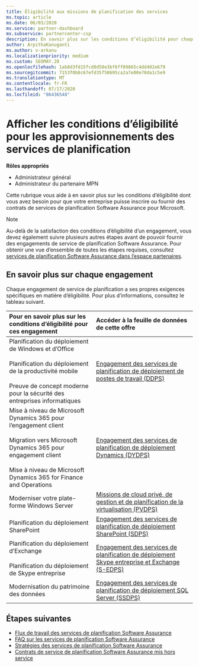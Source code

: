 ```yaml
---
title: Éligibilité aux missions de planification des services
ms.topic: article
ms.date: 06/03/2020
ms.service: partner-dashboard
ms.subservice: partnercenter-csp
description: En savoir plus sur les conditions d’éligibilité pour chaque engagement de service de planification Software assurance qu’une société souhaite offrir aux clients d’entreprise.
author: ArpithaKanuganti
ms.author: v-arkanu
ms.localizationpriority: medium
ms.custom: SEOMAY.20
ms.openlocfilehash: 1ab8d3fd15fcd0d50e3bf6ff89865c4dd402e679
ms.sourcegitcommit: 7153f0b8c67efd35f58695ca2a7e00e70da1c5e9
ms.translationtype: MT
ms.contentlocale: fr-FR
ms.lasthandoff: 07/17/2020
ms.locfileid: "86436548"
---
```

# <a name="view-eligibility-requirements-for-planning-services-engagements"></a>Afficher les conditions d’éligibilité pour les approvisionnements des services de planification

**Rôles appropriés**

- Administrateur général
- Administrateur du partenaire MPN

Cette rubrique vous aide à en savoir plus sur les conditions d’éligibilité dont vous avez besoin pour que votre entreprise puisse inscrire ou fournir des contrats de services de planification Software Assurance pour Microsoft.

>[!NOTE]
> Au-delà de la satisfaction des conditions d’éligibilité d’un engagement, vous devez également suivre plusieurs autres étapes avant de pouvoir fournir des engagements de service de planification Software Assurance. Pour obtenir une vue d’ensemble de toutes les étapes requises, consultez [services de planification Software Assurance dans l’espace partenaires](software-assurance-dps.md).

## <a name="learn-more-about-each-engagement"></a>En savoir plus sur chaque engagement

Chaque engagement de service de planification a ses propres exigences spécifiques en matière d’éligibilité. Pour plus d’informations, consultez le tableau suivant.

|**Pour en savoir plus sur les conditions d’éligibilité pour ces engagement**   |**Accéder à la feuille de données de cette offre**  |
|:------------------------------------|:------------------|
| Planification du déploiement de Windows et d’Office<br/><br/> Planification du déploiement de la productivité mobile<br/><br/> Preuve de concept moderne pour la sécurité des entreprises informatiques | [Engagement des services de planification de déploiement de postes de travail (DDPS)](https://go.microsoft.com/fwlink/?linkid=2116072) |
| Mise à niveau de Microsoft Dynamics 365 pour l’engagement client<br/><br/> Migration vers Microsoft Dynamics 365 pour engagement client<br/><br/> Mise à niveau de Microsoft Dynamics 365 for Finance and Operations  | [Engagement des services de planification de déploiement Dynamics (DYDPS)](https://go.microsoft.com/fwlink/?linkid=2116073)  |
| Moderniser votre plate-forme Windows Server | [Missions de cloud privé, de gestion et de planification de la virtualisation (PVDPS)](https://go.microsoft.com/fwlink/?linkid=2115982) |
| Planification du déploiement SharePoint   | [Engagement des services de planification de déploiement SharePoint (SDPS)](https://go.microsoft.com/fwlink/?linkid=2116074)  |
| Planification du déploiement d’Exchange<br/><br/> Planification du déploiement de Skype entreprise  | [Engagement des services de planification de déploiement Skype entreprise et Exchange (S-EDPS)](https://go.microsoft.com/fwlink/?linkid=2116075)  |
| Modernisation du patrimoine des données  | [Engagement des services de planification de déploiement SQL Server (SSDPS)](https://go.microsoft.com/fwlink/?linkid=2116076)  |

## <a name="next-steps"></a>Étapes suivantes

- [Flux de travail des services de planification Software Assurance](https://go.microsoft.com/fwlink/?linkid=2115983)
- [FAQ sur les services de planification Software Assurance](https://go.microsoft.com/fwlink/?linkid=2116077)
- [Stratégies des services de planification Software Assurance](https://go.microsoft.com/fwlink/?linkid=2115984)
- [Contrats de service de planification Software Assurance mis hors service](https://query.prod.cms.rt.microsoft.com/cms/api/am/binary/RE4sln9)
